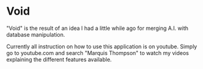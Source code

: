 # Void
"Void" is the result of an idea I had a little while ago for merging A.I. with database manipulation.

Currently all instruction on how to use this application is on youtube. Simply go to youtube.com and search "Marquis Thompson"
to watch my videos explaining the different features available.
